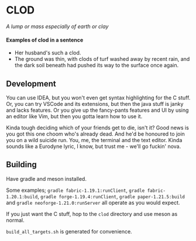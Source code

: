 # CLOD
_A lump or mass especially of earth or clay_

#### Examples of clod in a sentence
 - Her husband's such a clod.
 - The ground was thin, with clods of turf washed away by recent rain, and the dark soil beneath had pushed its way to the surface once again.

## Development
You can use IDEA, but you won't even get syntax highlighting for the C stuff.
Or, you can try VSCode and its extensions, but then the java stuff is janky and lacks features.
Or you give up the fancy-pants features and UI by using an editor like Vim, but then you gotta learn how to use it.

Kinda tough deciding which of your friends get to die, isn't it? Good news is you got this one choom who's already dead. And he'd be honoured to join you on a wild suicide run.
You, me, the terminal and the text editor. Kinda sounds like a Eurodyne lyric, I know, but trust me - we'll go fuckin' nova.

## Building
Have gradle and meson installed.

Some examples; `gradle fabric-1.19.1:runClient`, `gradle fabric-1.20.1:build`, `gradle forge-1.19.4:runClient`, `gradle paper-1.21.5:build` and `gradle neoforge-1.21.0:runServer` all operate as you would expect.

If you just want the C stuff, hop to the `clod` directory and use meson as normal.

`build_all_targets.sh` is generated for convenience.
